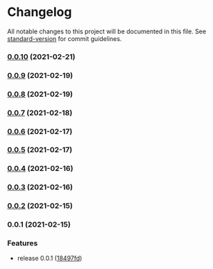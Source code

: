 # Changelog

All notable changes to this project will be documented in this file. See [standard-version](https://github.com/conventional-changelog/standard-version) for commit guidelines.

### [0.0.10](https://github.com/nlopezm/aws-cdk-image-resize/compare/v0.0.9...v0.0.10) (2021-02-21)

### [0.0.9](https://github.com/nlopezm/aws-cdk-image-resize/compare/v0.0.8...v0.0.9) (2021-02-19)

### [0.0.8](https://github.com/nlopezm/aws-cdk-image-resize/compare/v0.0.6...v0.0.8) (2021-02-19)

### [0.0.7](https://github.com/nlopezm/aws-cdk-image-resize/compare/v0.0.6...v0.0.7) (2021-02-18)

### [0.0.6](https://github.com/nlopezm/aws-cdk-image-resize/compare/v0.0.5...v0.0.6) (2021-02-17)

### [0.0.5](https://github.com/nlopezm/aws-cdk-image-resize/compare/v0.0.4...v0.0.5) (2021-02-17)

### [0.0.4](https://github.com/nlopezm/aws-cdk-image-resize/compare/v0.0.3...v0.0.4) (2021-02-16)

### [0.0.3](https://github.com/nlopezm/aws-cdk-image-resize/compare/v0.0.2...v0.0.3) (2021-02-16)

### [0.0.2](https://github.com/nlopezm/aws-cdk-image-resize/compare/v0.0.1...v0.0.2) (2021-02-15)

### 0.0.1 (2021-02-15)

### Features

- release 0.0.1 ([18497fd](https://github.com/nlopezm/aws-cdk-image-resize/commit/18497fd2f234ad4c310d56c7b53b88fee08c949b))
